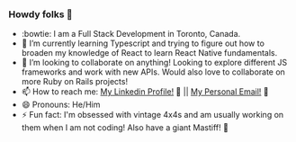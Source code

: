 ### Howdy folks 👋

- :bowtie: I am a Full Stack Development in Toronto, Canada. 
- :notebook: I’m currently learning Typescript and trying to figure out how to broaden my knowledge of React to learn React Native fundamentals.
- 👯 I’m looking to collaborate on anything! Looking to explore different JS frameworks and work with new APIs. Would also love to collaborate on more Ruby on Rails projects!
- 📫 How to reach me: [My Linkedin Profile!](https://www.linkedin.com/in/georgeburtdev/) :link: || [My Personal Email!](mailto:george.burt@gmail.com) :link: 
- 😄 Pronouns: He/Him
- ⚡ Fun fact: I'm obsessed with vintage 4x4s and am usually working on them when I am not coding! Also have a giant Mastiff! :paw_prints:

<!--
- 🔭 I’m currently working on ...
-->
